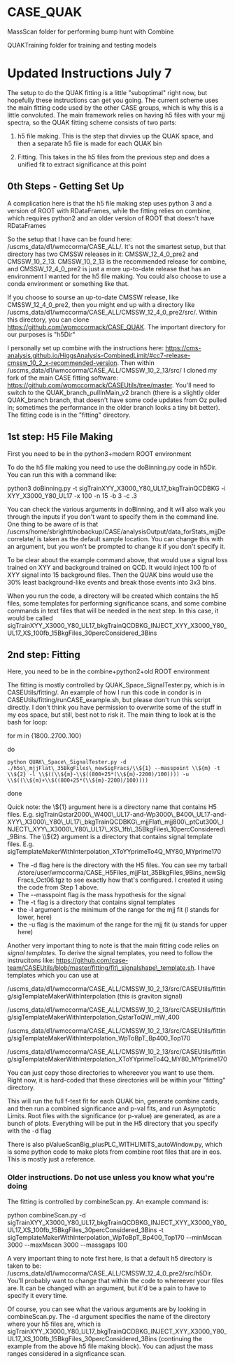 # CASE_QUAK

MassScan folder for performing bump hunt with Combine

QUAKTraining folder for training and testing models


# Updated Instructions July 7

The setup to do the QUAK fitting is a little "suboptimal" right now, but hopefully these instructions can get you going.  The current scheme uses the main fitting code used by the other CASE groups, which is why this is a little convoluted.  The main framework relies on having h5 files with your mjj spectra, so the QUAK fitting scheme consists of two parts:

1. h5 file making.  This is the step that divvies up the QUAK space, and then a separate h5 file is made for each QUAK bin

2. Fitting.  This takes in the h5 files from the previous step and does a unified fit to extract significance at this point

## 0th Steps - Getting Set Up

A complication here is that the h5 file making step uses python 3 and a version of ROOT with RDataFrames, while the fitting relies on combine, which requires python2 and an older version of ROOT that doesn't have RDataFrames

So the setup that I have can be found here: /uscms_data/d1/wmccorma/CASE_ALL/.  It's not the smartest setup, but that directory has two CMSSW releases in it: CMSSW_12_4_0_pre2 and CMSSW_10_2_13.  CMSSW_10_2_13 is the recommended release for combine, and CMSSW_12_4_0_pre2 is just a more up-to-date release that has an environment I wanted for the h5 file making.  You could also choose to use a conda environment or something like that.

If you choose to sourse an up-to-date CMSSW release, like CMSSW_12_4_0_pre2, then you might end up with a directory like /uscms_data/d1/wmccorma/CASE_ALL/CMSSW_12_4_0_pre2/src/.  Within this directory, you can clone https://github.com/wpmccormack/CASE_QUAK.  The important directory for our purposes is "h5Dir"

I personally set up combine with the instructions here: https://cms-analysis.github.io/HiggsAnalysis-CombinedLimit/#cc7-release-cmssw_10_2_x-recommended-version.  Then within /uscms_data/d1/wmccorma/CASE_ALL/CMSSW_10_2_13/src/ I cloned my fork of the main CASE fitting software: https://github.com/wpmccormack/CASEUtils/tree/master.  You'll need to switch to the QUAK_branch_pullInMain_v2 branch (there is a slightly older QUAK_branch branch, that doesn't have some code updates from Oz pulled in; sometimes the performance in the older branch looks a tiny bit better).  The fitting code is in the "fitting" directory.


## 1st step: H5 File Making

First you need to be in the python3+modern ROOT environment

To do the h5 file making you need to use the doBinning.py code in h5Dir.  You can run this with a command like:

python3 doBinning.py -t sigTrainXYY_X3000_Y80_UL17_bkgTrainQCDBKG -i XYY_X3000_Y80_UL17 -x 100 -n 15 -b 3 -c .3

You can check the various arguments in doBinning, and it will also walk you through the inputs if you don't want to specify them in the command line.  One thing to be aware of is that /uscms/home/sbrightt/nobackup/CASE/analysisOutput/data_forStats_mjjDecorrelate/ is taken as the default sample location.  You can change this with an argument, but you won't be prompted to change it if you don't specify it.

To be clear about the example command above, that would use a signal loss trained on XYY and background trained on QCD.  It would inject 100 fb of XYY signal into 15 background files.  Then the QUAK bins would use the 30% least background-like events and break those events into 3x3 bins.

When you run the code, a directory will be created which contains the h5 files, some templates for performing significance scans, and some combine commands in text files that will be needed in the next step.  In this case, it would be called sigTrainXYY_X3000_Y80_UL17_bkgTrainQCDBKG_INJECT_XYY_X3000_Y80_UL17_XS_100fb_15BkgFiles_30percConsidered_3Bins

## 2nd step: Fitting

Here, you need to be in the combine+python2+old ROOT environment

The fitting is mostly controlled by QUAK_Space_SignalTester.py, which is in CASEUtils/fitting/.  An example of how I run this code in condor is in CASEUtils/fitting/runCASE_example.sh, but please don't run this script directly.  I don't think you have permission to overwrite some of the stuff in my eos space, but still, best not to risk it.  The main thing to look at is the bash for loop:

for m in {1800..2700..100}

do

    python QUAK\_Space\_SignalTester.py -d ./h5s\_mjjFlat\_35BkgFiles\_newSigFracs/\\${1} --masspoint \\${m} -t \\${2} -l \\$((\\${m}-\\$((800+25*(\\${m}-2200)/100)))) -u \\$((\\${m}+\\$((800+25*(\\${m}-2200)/100))))

done

Quick note: the \\${1} argument here is a directory name that contains H5 files.  E.g. sigTrainQstar2000\_W400\_UL17-and-Wp3000\_B400\_UL17-and-XYY\_X3000\_Y80\_UL17\_bkgTrainQCDBKG\_mjjFlat\_mjj800\_ptCut300\_INJECT\_XYY\_X3000\_Y80\_UL17\_XS\_1fb\_35BkgFiles\_10percConsidered\_9Bins.  The \\${2} argument is a directory that contains signal template files.  E.g. sigTemplateMakerWithInterpolation\_XToYYprimeTo4Q\_MY80\_MYprime170

 - The -d flag here is the directory with the H5 files.  You can see my tarball /store/user/wmccorma/CASE\_H5Files\_mjjFlat\_35BkgFiles\_9Bins\_newSigFracs\_Oct06.tgz to see exactly how that's configured.  I created it using the code from Step 1 above.
 - The --masspoint flag is the mass hypothesis for the signal
 - The -t flag is a directory that contains signal templates
 - the -l argument is the minimum of the range for the mjj fit (l stands for lower, here)
 - the -u flag is the maximum of the range for the mjj fit (u stands for upper here)

Another very important thing to note is that the main fitting code relies on *signal templates*.  To derive the signal templates, you need to follow the instrucitons like: https://github.com/case-team/CASEUtils/blob/master/fitting/fit\_signalshape\_template.sh.  I have templates which you can use at

/uscms\_data/d1/wmccorma/CASE\_ALL/CMSSW\_10\_2\_13/src/CASEUtils/fitting/sigTemplateMakerWithInterpolation (this is graviton signal)

/uscms\_data/d1/wmccorma/CASE\_ALL/CMSSW\_10\_2\_13/src/CASEUtils/fitting/sigTemplateMakerWithInterpolation\_QstarToQW\_mW\_400

/uscms\_data/d1/wmccorma/CASE\_ALL/CMSSW\_10\_2\_13/src/CASEUtils/fitting/sigTemplateMakerWithInterpolation\_WpToBpT\_Bp400\_Top170

/uscms\_data/d1/wmccorma/CASE\_ALL/CMSSW\_10\_2\_13/src/CASEUtils/fitting/sigTemplateMakerWithInterpolation\_XToYYprimeTo4Q\_MY80\_MYprime170

You can just copy those directories to whereever you want to use them.  Right now, it is hard-coded that these directories will be within your "fitting" directory.

This will run the full f-test fit for each QUAK bin, generate combine cards, and then run a combined significance and p-val fits, and run Asymptotic Limits.  Root files with the significance (or p-value) are generated, as are a bunch of plots.  Everything will be put in the H5 directory that you specify with the -d flag

There is also pValueScanBig_plusPLC_WITHLIMITS_autoWindow.py, which is some python code to make plots from combine root files that are in eos.  This is mostly just a reference.

### Older instructions.  Do not use unless you know what you're doing

The fitting is controlled by combineScan.py.  An example command is:

python combineScan.py -d sigTrainXYY\_X3000\_Y80\_UL17\_bkgTrainQCDBKG\_INJECT\_XYY\_X3000\_Y80\_UL17\_XS\_100fb\_15BkgFiles\_30percConsidered\_3Bins -t sigTemplateMakerWithInterpolation\_WpToBpT\_Bp400\_Top170 --minMscan 3000 --maxMscan 3000 --massgaps 100

A very important thing to note first here, is that a default h5 directory is taken to be: /uscms\_data/d1/wmccorma/CASE\_ALL/CMSSW\_12\_4\_0\_pre2/src/h5Dir.  You'll probably want to change that within the code to whereever your files are.  It can be changed with an argument, but it'd be a pain to have to specify it every time.

Of course, you can see what the various arguments are by looking in combineScan.py.  The -d argument specifies the name of the directory where your h5 files are, which is sigTrainXYY\_X3000\_Y80\_UL17\_bkgTrainQCDBKG\_INJECT\_XYY\_X3000\_Y80\_UL17\_XS\_100fb\_15BkgFiles\_30percConsidered\_3Bins (continuing the example from the above h5 file making block).  You can adjust the mass ranges considered in a signficance scan.

 